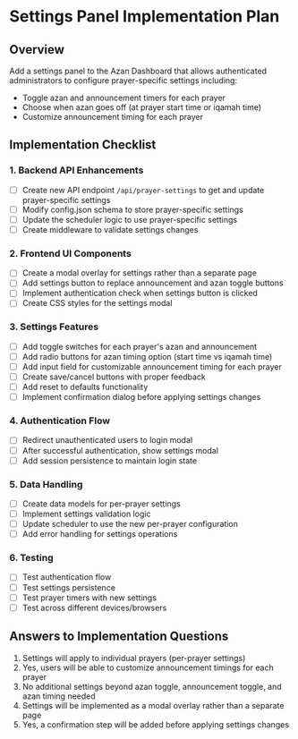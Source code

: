 # Settings Panel Implementation Plan

## Overview
Add a settings panel to the Azan Dashboard that allows authenticated administrators to configure prayer-specific settings including:
- Toggle azan and announcement timers for each prayer
- Choose when azan goes off (at prayer start time or iqamah time)
- Customize announcement timing for each prayer

## Implementation Checklist

### 1. Backend API Enhancements
- [ ] Create new API endpoint `/api/prayer-settings` to get and update prayer-specific settings
- [ ] Modify config.json schema to store prayer-specific settings
- [ ] Update the scheduler logic to use prayer-specific settings
- [ ] Create middleware to validate settings changes

### 2. Frontend UI Components
- [ ] Create a modal overlay for settings rather than a separate page
- [ ] Add settings button to replace announcement and azan toggle buttons
- [ ] Implement authentication check when settings button is clicked
- [ ] Create CSS styles for the settings modal

### 3. Settings Features
- [ ] Add toggle switches for each prayer's azan and announcement
- [ ] Add radio buttons for azan timing option (start time vs iqamah time)
- [ ] Add input field for customizable announcement timing for each prayer
- [ ] Create save/cancel buttons with proper feedback
- [ ] Add reset to defaults functionality
- [ ] Implement confirmation dialog before applying settings changes

### 4. Authentication Flow
- [ ] Redirect unauthenticated users to login modal
- [ ] After successful authentication, show settings modal
- [ ] Add session persistence to maintain login state

### 5. Data Handling
- [ ] Create data models for per-prayer settings
- [ ] Implement settings validation logic
- [ ] Update scheduler to use the new per-prayer configuration
- [ ] Add error handling for settings operations

### 6. Testing
- [ ] Test authentication flow
- [ ] Test settings persistence
- [ ] Test prayer timers with new settings
- [ ] Test across different devices/browsers

## Answers to Implementation Questions
1. Settings will apply to individual prayers (per-prayer settings)
2. Yes, users will be able to customize announcement timings for each prayer
3. No additional settings beyond azan toggle, announcement toggle, and azan timing needed
4. Settings will be implemented as a modal overlay rather than a separate page
5. Yes, a confirmation step will be added before applying settings changes